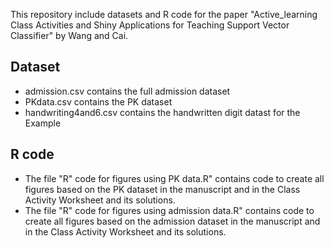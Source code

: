 This repository include datasets and R code for the paper "Active_learning Class Activities and Shiny Applications for Teaching Support Vector Classifier" by Wang and Cai. 

## Dataset 
- admission.csv contains the full admission dataset 
- PKdata.csv contains the PK dataset
- handwriting4and6.csv contains the handwritten digit datast for the Example 

## R code 
- The file "R" code for figures using PK data.R" contains code to create all figures based on the PK dataset in the manuscript and in the Class Activity Worksheet and its solutions.
- The file "R" code for figures using admission data.R" contains code to create all figures based on the admission dataset in the manuscript and in the Class Activity Worksheet and its solutions. 
